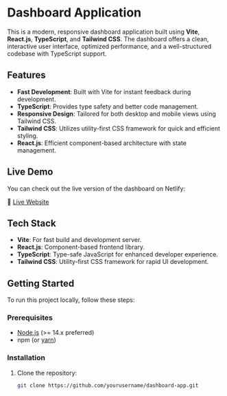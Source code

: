 # Dashboard Application

This is a modern, responsive dashboard application built using **Vite**, **React.js**, **TypeScript**, and **Tailwind CSS**. The dashboard offers a clean, interactive user interface, optimized performance, and a well-structured codebase with TypeScript support.

## Features

- **Fast Development**: Built with Vite for instant feedback during development.
- **TypeScript**: Provides type safety and better code management.
- **Responsive Design**: Tailored for both desktop and mobile views using Tailwind CSS.
- **Tailwind CSS**: Utilizes utility-first CSS framework for quick and efficient styling.
- **React.js**: Efficient component-based architecture with state management.

## Live Demo

You can check out the live version of the dashboard on Netlify:

🔗 [Live Website](https://react-ts-dashboard-jagarnathpatro.netlify.app/)

## Tech Stack

- **Vite**: For fast build and development server.
- **React.js**: Component-based frontend library.
- **TypeScript**: Type-safe JavaScript for enhanced developer experience.
- **Tailwind CSS**: Utility-first CSS framework for rapid UI development.

## Getting Started

To run this project locally, follow these steps:

### Prerequisites

- [Node.js](https://nodejs.org/en/) (>= 14.x preferred)
- npm (or [yarn](https://yarnpkg.com/))

### Installation

1. Clone the repository:

   ```bash
   git clone https://github.com/yourusername/dashboard-app.git
